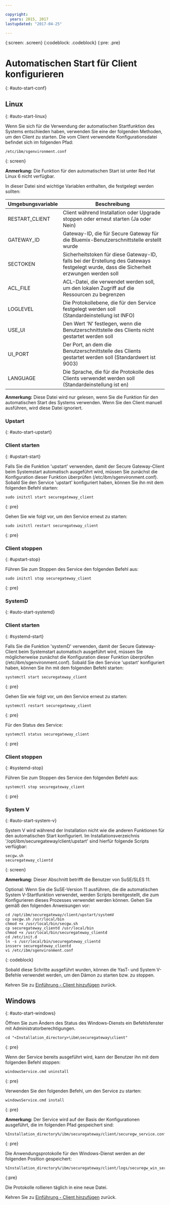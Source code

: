 ```yaml
---

copyright:
  years: 2015, 2017
lastupdated: "2017-04-25"

---
```

{:screen: .screen}
{:codeblock: .codeblock}
{:pre: .pre}

# Automatischen Start für Client konfigurieren
{: #auto-start-conf}

## Linux
{: #auto-start-linux}

Wenn Sie sich für die Verwendung der automatischen Startfunktion des Systems entschieden haben, verwenden Sie eine der folgenden Methoden, um den Client zu starten.  Die vom Client verwendete Konfigurationsdatei befindet sich im folgenden Pfad:

```
/etc/ibm/sgenvironment.conf
```
{: screen}

<b>Anmerkung:</b> Die Funktion für den automatischen Start ist unter Red Hat Linux 6 nicht verfügbar.

In dieser Datei sind wichtige Variablen enthalten, die festgelegt werden sollten:

| Umgebungsvariable | Beschreibung       |
| ------------- | ----------- |
| RESTART_CLIENT | Client während Installation oder Upgrade stoppen oder erneut starten (Ja oder Nein) |
| GATEWAY_ID | Gateway-ID, die für Secure Gateway für die Bluemix-Benutzerschnittstelle erstellt wurde |
| SECTOKEN | Sicherheitstoken für diese Gateway-ID, falls bei der Erstellung des Gateways festgelegt wurde, dass die Sicherheit erzwungen werden soll |
| ACL_FILE | ACL-Datei, die verwendet werden soll, um den lokalen Zugriff auf die Ressourcen zu begrenzen |
| LOGLEVEL | Die Protokollebene, die für den Service festgelegt werden soll (Standardeinstellung ist INFO) |
| USE_UI   | Den Wert 'N' festlegen, wenn die Benutzerschnittstelle des Clients nicht gestartet werden soll |
| UI_PORT  | Der Port, an dem die Benutzerschnittstelle des Clients gestartet werden soll (Standardwert ist 9003) |
| LANGUAGE | Die Sprache, die für die Protokolle des Clients verwendet werden soll (Standardeinstellung ist en) |

<b>Anmerkung:</b> Diese Datei wird nur gelesen, wenn Sie die Funktion für den automatischen Start des Systems verwenden.  Wenn Sie den Client manuell ausführen, wird diese Datei ignoriert.

### Upstart
{: #auto-start-upstart}

### Client starten
{: #upstart-start}

Falls Sie die Funktion 'upstart' verwenden, damit der Secure Gateway-Client beim Systemstart automatisch ausgeführt wird, müssen Sie zunächst die Konfiguration dieser Funktion überprüfen (/etc/ibm/sgenvironment.conf).  Sobald Sie den Service 'upstart' konfiguriert haben, können Sie ihn mit dem folgenden Befehl starten:

```
sudo initctl start securegateway_client
```
{: pre}

Gehen Sie wie folgt vor, um den Service erneut zu starten:

```
sudo initctl restart securegateway_client
```
{: pre}

### Client stoppen
{: #upstart-stop}

Führen Sie zum Stoppen des Service den folgenden Befehl aus:

```
sudo initctl stop securegateway_client
```
{: pre}

### SystemD
{: #auto-start-systemd}


### Client starten
{: #systemd-start}

Falls Sie die Funktion 'systemD' verwenden, damit der Secure Gateway-Client beim Systemstart automatisch ausgeführt wird, müssen Sie möglicherweise zunächst die Konfiguration dieser Funktion überprüfen (/etc/ibm/sgenvironment.conf).  Sobald Sie den Service 'upstart' konfiguriert haben, können Sie ihn mit dem folgenden Befehl starten:

```
systemctl start securegateway_client
```
{: pre}

Gehen Sie wie folgt vor, um den Service erneut zu starten:

```
systemctl restart securegateway_client
```
{: pre}

Für den Status des Service:

```
systemctl status securegateway_client
```
{: pre}

### Client stoppen
{: #systemd-stop}

Führen Sie zum Stoppen des Service den folgenden Befehl aus:

```
systemctl stop securegateway_client
```
{: pre}

### System V
{: #auto-start-system-v}

System V wird während der Installation nicht wie die anderen Funktionen für den automatischen Start konfiguriert. Im Installationsverzeichnis '/opt/ibm/securegateway/client/upstart' sind hierfür folgende Scripts verfügbar:

```
secgw.sh
securegateway_clientd
```
{: screen}

<b>Anmerkung:</b> Dieser Abschnitt betrifft die Benutzer von SuSE/SLES 11.

Optional: Wenn Sie die SuSE-Version 11 ausführen, die die automatischen System V-Startfunktion verwendet, werden Scripts bereitgestellt, die zum Konfigurieren dieses Prozesses verwendet werden können. Gehen Sie gemäß den folgenden Anweisungen vor:

```
cd /opt/ibm/securegateway/client/upstart/systemV
cp secgw.sh /usr/local/bin
chmod +x /usr/local/bin/secgw.sh
cp securegateway_clientd /usr/local/bin
chmod +x /usr/local/bin/securegateway_clientd
cd /etc/init.d
ln -s /usr/local/bin/securegateway_clientd
insserv securegateway_clientd
vi /etc/ibm/sgenvironment.conf
```
{: codeblock}

Sobald diese Schritte ausgeführt wurden, können die YasT- und System V-Befehle verwendet werden, um den Dämon zu starten bzw. zu stoppen.

Kehren Sie zu [Einführung - Client hinzufügen](/docs/services/SecureGateway?topic=securegateway-add-client) zurück.

## Windows
{: #auto-start-windows}

Öffnen Sie zum Ändern des Status des Windows-Diensts ein Befehlsfenster mit Administratorberechtigungen.

```
cd "<Installation_directory>\ibm\securegateway\client"
```
{: pre}

Wenn der Service bereits ausgeführt wird, kann der Benutzer ihn mit dem folgenden Befehl stoppen:

```
windowsService.cmd uninstall
```
{: pre}

Verwenden Sie den folgenden Befehl, um den Service zu starten:

```
windowsService.cmd install
```
{: pre}

<b>Anmerkung:</b> Der Service wird auf der Basis der Konfigurationen ausgeführt, die im folgenden Pfad gespeichert sind:

```
%Installation_directory%/ibm/securegateway/client/securegw_service.config
```
{: pre}

Die Anwendungsprotokolle für den Windows-Dienst werden an der folgenden Position gespeichert:

```
%Installation_directory%/ibm/securegateway/client/logs/securegw_win_service.log
```
{:pre}

 Die Protokolle rollieren täglich in eine neue Datei.

Kehren Sie zu [Einführung - Client hinzufügen](/docs/services/SecureGateway?topic=securegateway-add-client) zurück.
